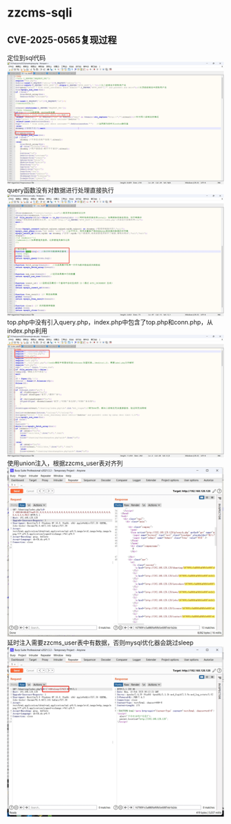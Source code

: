 # zzcms-sqli
## CVE-2025-0565复现过程
定位到sql代码
![img01](./images/img01.png)
query函数没有对数据进行处理直接执行
![img02](./images/img02.png)
top.php中没有引入query.php，index.php中包含了top.php和conn.php，从index.php利用
![img03](./images/img03.png)
使用union注入，根据zzcms_user表对齐列
![img04](./images/img04.png)
延时注入需要zzcms_user表中有数据，否则mysql优化器会跳过sleep
![img05](./images/img05.png)
